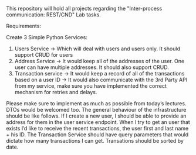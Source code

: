 This repository will hold all projects regarding the "Inter-process communication: REST/CND" Lab tasks.

Requirements:

Create 3 Simple Python Services:

 1. Users Service -> Which will deal with users and users only. It should support CRUD for users
 2. Address Service -> It would keep all of the addresses of the user. One user can have multiple addresses. It should also support CRUD.
 3. Transaction service -> It would keep a record of all of the transactions based on a user ID -> It would also communicate with the 3rd Party API from my service, make sure you have implemented the correct mechanism for retries and delays.

Please make sure to implement as much as possible from today’s lectures. DTOs would be welcomed too. 
The general behaviour of the infrastructure should be like follows. If I create a new user, I should be able to provide an address for them in the user service endpoint.
When I try to get an user that exists I’d like to receive the recent transactions, the user first and last name + his ID. The Transaction Service should have query parameters that would dictate how many transactions I can get. Transations should be sorted by date.
